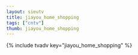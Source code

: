```yaml
--- 
layout: sieutv
title: jiayou_home_shopping
tags: ["cntv"]
thumb: jiayou_home_shopping
---
```

{% include tvadv key="jiayou_home_shopping" %}
